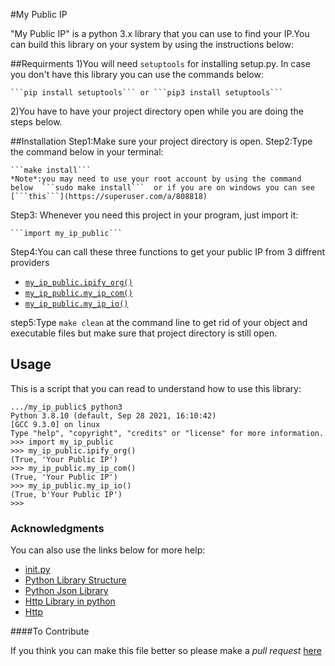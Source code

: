 #My Public IP

"My Public IP" is a python 3.x library that you can use to find your IP.You can build this library on your system by using the instructions below:

##Requirments
 1)You will need ```setuptools``` for installing setup.py. In case you don't have this library you can use the commands below:

	```pip install setuptools``` or ```pip3 install setuptools```

 2)You have to have your project directory open while you are doing the steps below.

##Installation
 Step1:Make sure your project directory is open.
 Step2:Type the command below in your terminal:

 	```make install```
    *Note*:you may need to use your root account by using the command below  ```sudo make install```  or if you are on windows you can see [```this```](https://superuser.com/a/808818)

 Step3: Whenever you need this project in your program, just import it:

    ```import my_ip_public```
 Step4:You can call these three functions to get your public IP from 3 diffrent providers

 * [```my_ip_public.ipify_org()```](https://ipify.org)
 * [```my_ip_public.my_ip_com()```](https://myip.com)
 * [```my_ip_public.my_ip_io()```](https://my-ip.io)

 step5:Type ```make clean``` at the command line to get rid of your object and executable files but make sure that project directory is still open.

## Usage
 This is a script that you can read to understand how to use this library:

```
.../my_ip_public$ python3
Python 3.8.10 (default, Sep 28 2021, 16:10:42)
[GCC 9.3.0] on linux
Type "help", "copyright", "credits" or "license" for more information.
>>> import my_ip_public
>>> my_ip_public.ipify_org()
(True, 'Your Public IP')
>>> my_ip_public.my_ip_com()
(True, 'Your Public IP')
>>> my_ip_public.my_ip_io()
(True, b'Your Public IP')
>>>
```

### Acknowledgments
You can also use the links below for more help:

* [init.py](https://timothybramlett.com/How_to_create_a_Python_Package_with___init__py.html)
* [Python Library Structure](https://docs.python-guide.org/writing/structure/)
* [Python Json Library](https://docs.python.org/3/library/json.html)
* [Http Library in python](https://docs.python.org/2/library/httplib.html)
* [Http](https://developer.mozilla.org/en-US/docs/Web/HTTP/Overview)

####To Contribute

If you think you can make this file better so please make a *pull request* [here](https://www.atlassian.com/git/tutorials/making-a-pull-request)
